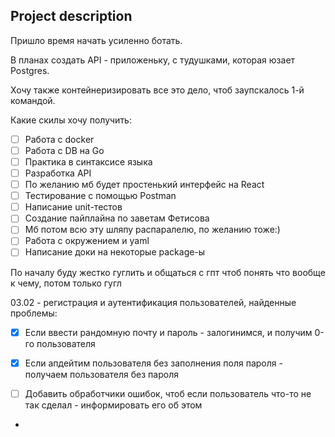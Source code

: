## Project description 

Пришло время начать усиленно ботать.

В планах создать API - приложеньку, с тудушками, которая юзает Postgres.

Хочу также контейнеризировать все это дело, чтоб заупскалось 1-й командой.

Какие скилы хочу получить:

- [ ] Работа с docker
- [ ] Работа с DB на Go
- [ ] Практика в синтаксисе языка
- [ ] Разработка API 
- [ ] По желанию мб будет простенький интерфейс на React
- [ ] Тестирование с помощью Postman 
- [ ] Написание unit-тестов
- [ ] Создание пайплайна по заветам Фетисова
- [ ] Мб потом всю эту шляпу распаралелю, по желанию тоже:)
- [ ] Работа с окружением и yaml
- [ ] Написание доки на некоторые package-ы

По началу буду жестко гуглить и общаться с гпт чтоб понять что вообще к чему, потом только гугл

03.02 - регистрация и аутентификация пользователей, найденные проблемы:
- [x] Если ввести рандомную почту и пароль - залогинимся, и получим 0-го пользователя
- [x] Если апдейтим пользователя без заполнения поля пароля - получаем пользователя без пароля
- [ ] Добавить обработчики ошибок, чтоб если пользователь что-то не так сделал - информировать его об этом


- 